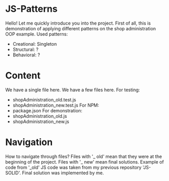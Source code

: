 # JS-Patterns
Hello! Let me quickly introduce you into the project. First of all, this is demonstration of applying different patterns on the shop administration OOP example.
Used patterns:
- Creational: Singleton
- Structural: ?
- Behavioral: ?

# Content
We have a single file here.
We have a few files here.
For testing:
- shopAdministration_old.test.js
- shopAdministration_new.test.js
For NPM:
- package.json
For demonstration:
- shopAdministration_old.js
- shopAdministration_new.js

# Navigation
How to navigate through files?
Files with '_ old' mean that they were at the beginning of the project.
Files with '_ new' mean final solutions.
Example of code from '_old' JS code was taken from my previous repository 'JS-SOLID'.
Final solution was implemented by me.
